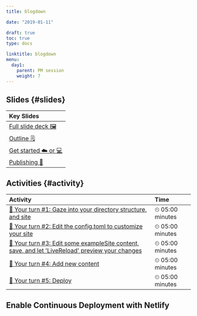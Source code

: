 ```yaml
---
title: blogdown

date: "2019-01-11"

draft: true
toc: true
type: docs

linktitle: blogdown
menu:
  day1:
    parent: PM session
    weight: 7
---
```





## Slides {#slides}

<table class="table table-hover table-condensed" style="margin-left: auto; margin-right: auto;">
 <thead>
  <tr>
   <th style="text-align:left;"> Key Slides </th>
  </tr>
 </thead>
<tbody>
  <tr>
   <td style="text-align:left;"> <a href="../../../slides/blogdown.html#1" style="     ">Full slide deck 🖼</a> </td>
  </tr>
  <tr>
   <td style="text-align:left;"> <a href="../../../slides/blogdown.html#outline" style="     ">Outline 🗒</a> </td>
  </tr>
  <tr>
   <td style="text-align:left;"> <a href="../../../slides/blogdown.html#start" style="     ">Get started ☁️ or 💻</a> </td>
  </tr>
  <tr>
   <td style="text-align:left;"> <a href="../../../slides/blogdown.html#publish" style="     ">Publishing 🚀</a> </td>
  </tr>
</tbody>
</table>


## Activities {#activity}


<table class="table table-hover table-condensed" style="margin-left: auto; margin-right: auto;">
 <thead>
  <tr>
   <th style="text-align:left;"> Activity </th>
   <th style="text-align:left;"> Time </th>
  </tr>
 </thead>
<tbody>
  <tr>
   <td style="text-align:left;"> <a href="../../../slides/blogdown.html#yourturn-1" style="     ">📩 Your turn #1: Gaze into your directory structure, and site</a> </td>
   <td style="text-align:left;"> ⏲ 05:00 minutes </td>
  </tr>
  <tr>
   <td style="text-align:left;"> <a href="../../../slides/blogdown.html#yourturn-2" style="     ">📩 Your turn #2: Edit the config.toml to customize your site</a> </td>
   <td style="text-align:left;"> ⏲ 05:00 minutes </td>
  </tr>
  <tr>
   <td style="text-align:left;"> <a href="../../../slides/blogdown.html#yourturn-3" style="     ">📩 Your turn #3: Edit some exampleSite content, save, and let 'LiveReload' preview your changes</a> </td>
   <td style="text-align:left;"> ⏲ 05:00 minutes </td>
  </tr>
  <tr>
   <td style="text-align:left;"> <a href="../../../slides/blogdown.html#yourturn-4" style="     ">📩 Your turn #4: Add new content</a> </td>
   <td style="text-align:left;"> ⏲ 05:00 minutes </td>
  </tr>
  <tr>
   <td style="text-align:left;"> <a href="../../../slides/blogdown.html#yourturn-5" style="     ">📩 Your turn #5: Deploy</a> </td>
   <td style="text-align:left;"> ⏲ 05:00 minutes </td>
  </tr>
</tbody>
</table>

## Enable Continuous Deployment with Netlify

